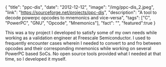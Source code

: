 {
  "title": "ppc-dis",
  "date": "2012-12-12",
  "image": "/img/ppc-dis_2.jpeg",
  "link": "https://sourceforge.net/projects/ppc-dis",
  "description": "A tool to decode powerpc opcodes to mnemonics and vice-versa",
  "tags": ["C", "PowerPC", "GNU", "Opcode", "Mnemonics"],
  "fact": "",
  "featured":true
}

This was a toy project I developed to satisfy some of my own needs while working as a validation engineer at Freescale Semiconductor. I used to frequently encounter cases wherein I needed to convert to and fro between opcodes and their corresponding mnemonics while working on several PowerPC based SoCs. No open source tools provided what I needed at that time, so I developed it myself.
